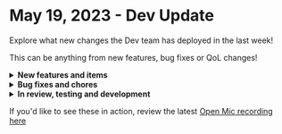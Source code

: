 # May 19, 2023 - Dev Update

Explore what new changes the Dev team has deployed in the last week!

This can be anything from new features, bug fixes or QoL changes!

<details>

<summary><strong>New features and items</strong></summary>

* Created new integration for Custom Integrations
* Added ability to filter workflows by “Updated By” column
* Showed transition icons when a custom label is applied
* Sort Crates by maturity
* Added created at date to Crate cards
* Added Microsoft Graph scope permissions for Policy.ReadWrite.AuthenticationMethod

</details>

<details>

<summary><strong>Bug fixes and chores</strong></summary>

* Added missing Directory.AccessAsUser.All in Microsoft Graph and CSP
* Added missing companyID field for autotask datto\_psa\_projects\_query action
* Fixed bug where GDAP CSP Customers were not pulling in
* Fixed CSP Customer List Duplicates
* Fixed dashboard time saved bug where hours over 23 were resetting to 0
* Fixed Microsoft Graph Subscription trigger that was not triggering
* Fixed bug causing cron triggers to fire late

</details>

<details>

<summary><strong>In review, testing and development</strong></summary>

* Additional Crate filtering options
* Sophos integration
* Action to parse HTML and XML

</details>

If you'd like to see these in action, review the latest [Open Mic recording here](../../roc-open-mics/roc-open-mics-north-america/2023-roc-open-mics/may-19th-2023-custom-integrations-are-live-and-custom-workflows-from-customers-and-partner-services.md)

